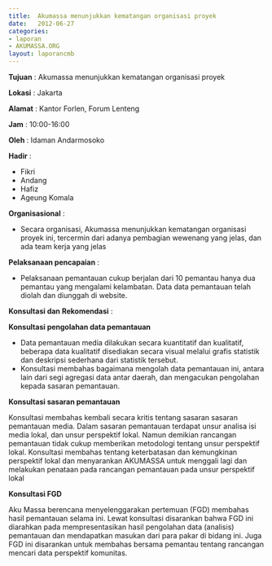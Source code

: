 ```yaml
---	
title: 	Akumassa menunjukkan kematangan organisasi proyek
date: 	2012-06-27
categories:	
- laporan	
- AKUMASSA.ORG	
layout: laporancmb	
---	
```

	
**Tujuan** :	Akumassa menunjukkan kematangan organisasi proyek

**Lokasi** :	Jakarta 
	
**Alamat** : 	Kantor Forlen, Forum Lenteng
	
**Jam** :	10:00-16:00
	
**Oleh** :	Idaman Andarmosoko
	
**Hadir** : 
*	Fikri
*	Andang
*	Hafiz
*	Ageung Komala

**Organisasional** : 
*	Secara organisasi, Akumassa menunjukkan kematangan organisasi proyek ini, tercermin dari adanya pembagian wewenang yang jelas, dan ada team kerja yang jelas
	
**Pelaksanaan pencapaian** :
*	Pelaksanaan pemantauan cukup berjalan dari 10 pemantau hanya dua pemantau yang mengalami kelambatan. Data data pemantauan telah diolah dan diunggah di website.

**Konsultasi dan Rekomendasi** :

**Konsultasi pengolahan data pemantauan**
*	Data pemantauan media dilakukan secara kuantitatif dan kualitatif, beberapa data kualitatif disediakan secara visual melalui grafis statistik dan deskripsi sederhana dari statistik tersebut.
* Konsultasi membahas bagaimana mengolah data pemantauan ini, antara lain dari segi agregasi data antar daerah, dan mengacukan pengolahan kepada sasaran pemantauan.
	
 **Konsultasi sasaran pemantauan** 
 
Konsultasi membahas kembali secara kritis tentang sasaran sasaran pemantauan media. Dalam sasaran pemantauan terdapat unsur analisa isi media lokal, dan unsur perspektif lokal. Namun demikian rancangan pemantauan tidak cukup memberikan metodologi tentang unsur perspektif lokal. Konsultasi membahas tentang keterbatasan dan kemungkinan perspektif lokal dan menyarankan AKUMASSA untuk menggali lagi dan melakukan penataan pada rancangan pemantauan pada unsur perspektif lokal
	
 **Konsultasi FGD**
 
Aku Massa berencana menyelenggarakan pertemuan (FGD) membahas hasil pemantauan selama ini. Lewat konsultasi disarankan bahwa FGD ini diarahkan pada mempresentasikan hasil pengolahan data (analisis) pemantauan dan mendapatkan masukan dari para pakar di bidang ini. Juga FGD ini disarankan untuk membahas bersama pemantau tentang rancangan mencari data perspektif komunitas.
